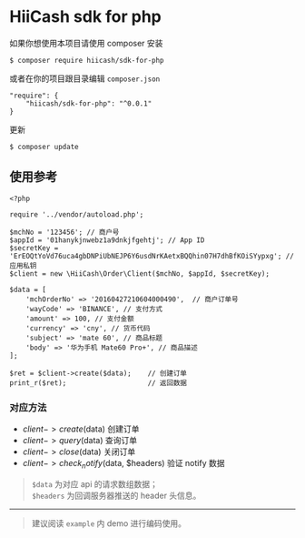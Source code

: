 # HiiCash sdk for php

如果你想使用本项目请使用 composer 安装

```$xslt
$ composer require hiicash/sdk-for-php
```
或者在你的项目跟目录编辑 ```composer.json```

```$xslt
"require": {
    "hiicash/sdk-for-php": "^0.0.1"
}
```
更新
```$xslt
$ composer update
```

## 使用参考
```$xslt
<?php

require '../vendor/autoload.php';

$mchNo = '123456'; // 商户号
$appId = '01hanykjnwebz1a9dnkjfgehtj'; // App ID
$secretKey = 'ErEOQtYoVd76uca4gbDNPiUbNEJP6Y6usdNrKAetxBQQhin07H7dhBfKOiSYypxg'; // 应用私钥
$client = new \HiiCash\Order\Client($mchNo, $appId, $secretKey);

$data = [
    'mchOrderNo' => '20160427210604000490',  // 商户订单号
    'wayCode' => 'BINANCE', // 支付方式
    'amount' => 100, // 支付金额
    'currency' => 'cny', // 货币代码
    'subject' => 'mate 60', // 商品标题
    'body' => '华为手机 Mate60 Pro+', // 商品描述
];

$ret = $client->create($data);    // 创建订单
print_r($ret);                    // 返回数据

```

### 对应方法
* $client->create($data) 创建订单
* $client->query($data) 查询订单
* $client->close($data) 关闭订单
* $client->check_notify($data, $headers) 验证 notify 数据

> `$data` 为对应 api 的请求数组数据；   
> `$headers` 为回调服务器推送的 header 头信息。
___

> 建议阅读 `example` 内 demo 进行编码使用。
